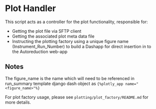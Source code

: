 # Plot Handler

This script acts as a controller for the plot functionality, responsible for:
* Getting the plot file via SFTP client
* Getting the associated plot meta data file
* Instructing the plotting factory using a unique figure name (Instrument_Run_Number) to build 
a Dashapp for direct insertion in to the Autoreduction web-app

## Notes
The figure_name is the name which will need to be referenced in run_summary template 
django dash object as `````{%plotly_app name="<figure_name>"%}`````

For plot factory usage, please see `plotting/plot_factory/README.md` for more details.